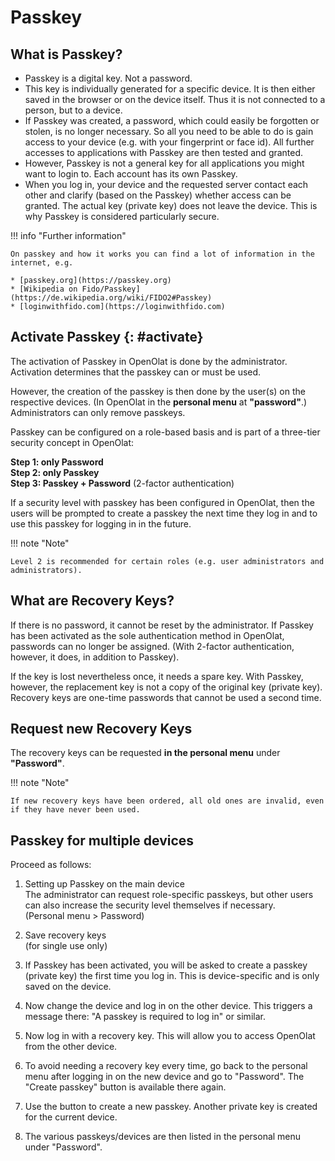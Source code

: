 # Passkey

## What is Passkey?

* Passkey is a digital key. Not a password.
* This key is individually generated for a specific device. It is then either saved in the browser or on the device itself. Thus it is not connected to a person, but to a device.
* If Passkey was created, a password, which could easily be forgotten or stolen, is no longer necessary. So all you need to be able to do is gain access to your device (e.g. with your fingerprint or face id). All further accesses to applications with Passkey are then tested and granted.
* However, Passkey is not a general key for all applications you might want to login to. Each account has its own Passkey.
* When you log in, your device and the requested server contact each other and clarify (based on the Passkey) whether access can be granted. The actual key (private key) does not leave the device. This is why Passkey is considered particularly secure.

!!! info "Further information"

    On passkey and how it works you can find a lot of information in the internet, e.g.
    
    * [passkey.org](https://passkey.org)
    * [Wikipedia on Fido/Passkey](https://de.wikipedia.org/wiki/FIDO2#Passkey)
    * [loginwithfido.com](https://loginwithfido.com)


## Activate Passkey {: #activate}

The activation of Passkey in OpenOlat is done by the administrator. Activation determines that the passkey can or must be used.

However, the creation of the passkey is then done by the user(s) on the respective devices. (In OpenOlat in the **personal menu** at **"password"**.) Administrators can only remove passkeys.

Passkey can be configured on a role-based basis and is part of a three-tier security concept in OpenOlat:

**Step 1: only Password**<br>
**Step 2: only Passkey**<br>
**Step 3: Passkey + Password**  (2-factor authentication)<br>

If a security level with passkey has been configured in OpenOlat, then the users will be prompted to create a passkey the next time they log in and to use this passkey for logging in in the future.

!!! note "Note"

    Level 2 is recommended for certain roles (e.g. user administrators and administrators).

## What are Recovery Keys?

If there is no password, it cannot be reset by the administrator. If Passkey has been activated as the sole authentication method in OpenOlat, passwords can no longer be assigned. (With 2-factor authentication, however, it does, in addition to Passkey).

If the key is lost nevertheless once, it needs a spare key. With Passkey, however, the replacement key is not a copy of the original key (private key). Recovery keys are one-time passwords that cannot be used a second time.

## Request new Recovery Keys

The recovery keys can be requested **in the personal menu** under **"Password"**.

!!! note "Note"

    If new recovery keys have been ordered, all old ones are invalid, even if they have never been used.


## Passkey for multiple devices

Proceed as follows:

1. Setting up Passkey on the main device<br>
The administrator can request role-specific passkeys, but other users can also increase the security level themselves if necessary.<br> (Personal menu > Password)

2. Save recovery keys<br>(for single use only)

3. If Passkey has been activated, you will be asked to create a passkey (private key) the first time you log in. This is device-specific and is only saved on the device.

4. Now change the device and log in on the other device. This triggers a message there: "A passkey is required to log in" or similar.

5. Now log in with a recovery key. This will allow you to access OpenOlat from the other device.

6. To avoid needing a recovery key every time, go back to the personal menu after logging in on the new device and go to "Password". The "Create passkey" button is available there again.

7. Use the button to create a new passkey. Another private key is created for the current device.

8. The various passkeys/devices are then listed in the personal menu under "Password".




